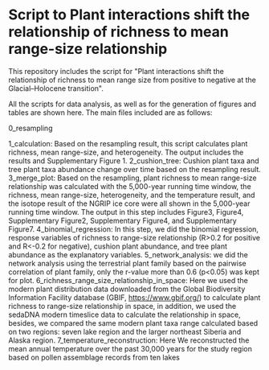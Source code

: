 # Script to Plant interactions shift the relationship of richness to mean range-size relationship
This repository includes the script for "Plant interactions shift the relationship of richness to mean range size from positive to negative at the Glacial–Holocene transition". 

All the scripts for data analysis, as well as for the generation of figures and tables are shown here. The main files included are as follows:

0_resampling

1_calculation: Based on the resampling result, this script calculates plant richness, mean range-size, and heterogeneity. The output includes the results and Supplementary Figure 1.
2_cushion_tree: Cushion plant taxa and tree plant taxa abundance change over time based on the resampling result.
3_merge_plot: Based on the resampling, plant richness to mean range-size relationship was calculated with the 5,000-year running time window, the richness, mean range-size, heterogeneity,
              and the temperature result, and the isotope result of the NGRIP ice core were all shown in the 5,000-year running time window. The output in this step includes Figure3, Figure4,
              Supplementary Figure2, Supplementary Figure4, and Supplementary Figure7.
4_binomial_regression: In this step, we did the binomial regression, response variables of richness to range-size relationship (R>0.2 for positive and R<-0.2 for negative), 
                       cushion plant abundance, and tree plant abundance as the explanatory variables.
5_network_analysis: we did the network analysis using the terrestrial plant family based on the pairwise correlation of plant family, only the r-value more than 0.6 (p<0.05) was kept for plot.
6_richness_range_size_relationship_in_space: Here we used the modern plant distribution data downloaded from the Global Biodiversity Information Facility database (GBIF, https://www.gbif.org/)
to calculate plant richness to range-size relationship in space, in addition, we used the sedaDNA modern timeslice data to calculate the relationship in space, besides, we compared the same modern 
plant taxa range calculated based on two regions: seven lake region and the larger northeast Siberia and Alaska region.
7_temperature_reconstruction: Here We reconstructed the mean annual temperature over the past 30,000 years for the study region based on pollen assemblage records from ten lakes
